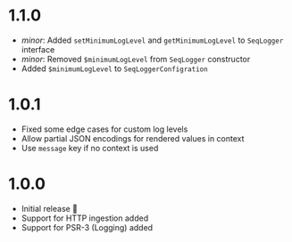 # 1.1.0

- _minor_: Added `setMinimumLogLevel` and `getMinimumLogLevel` to `SeqLogger` interface
- _minor_: Removed `$minimumLogLevel` from `SeqLogger` constructor
- Added `$minimumLogLevel` to `SeqLoggerConfigration`

# 1.0.1

- Fixed some edge cases for custom log levels
- Allow partial JSON encodings for rendered values in context
- Use `message` key if no context is used

# 1.0.0

- Initial release 🎉
- Support for HTTP ingestion added
- Support for PSR-3 (Logging) added
